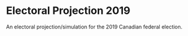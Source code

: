 # Electoral Projection 2019

An electoral projection/simulation for the 2019 Canadian federal election.
